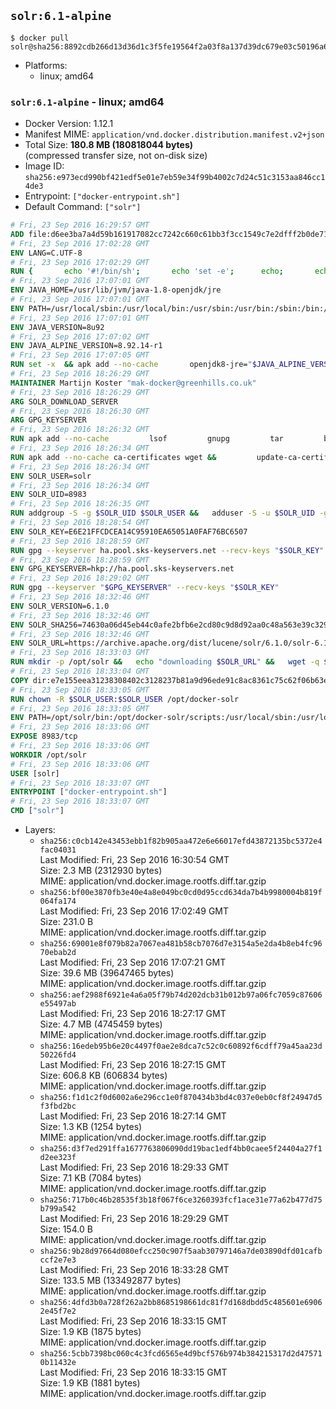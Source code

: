 ## `solr:6.1-alpine`

```console
$ docker pull solr@sha256:8892cdb266d13d36d1c3f5fe19564f2a03f8a137d39dc679e03c50196a647533
```

-	Platforms:
	-	linux; amd64

### `solr:6.1-alpine` - linux; amd64

-	Docker Version: 1.12.1
-	Manifest MIME: `application/vnd.docker.distribution.manifest.v2+json`
-	Total Size: **180.8 MB (180818044 bytes)**  
	(compressed transfer size, not on-disk size)
-	Image ID: `sha256:e973ecd990bf421edf5e01e7eb59e34f99b4002c7d24c51c3153aa846cc14de3`
-	Entrypoint: `["docker-entrypoint.sh"]`
-	Default Command: `["solr"]`

```dockerfile
# Fri, 23 Sep 2016 16:29:57 GMT
ADD file:d6ee3ba7a4d59b161917082cc7242c660c61bb3f3cc1549c7e2dfff2b0de7104 in / 
# Fri, 23 Sep 2016 17:02:28 GMT
ENV LANG=C.UTF-8
# Fri, 23 Sep 2016 17:02:29 GMT
RUN { 		echo '#!/bin/sh'; 		echo 'set -e'; 		echo; 		echo 'dirname "$(dirname "$(readlink -f "$(which javac || which java)")")"'; 	} > /usr/local/bin/docker-java-home 	&& chmod +x /usr/local/bin/docker-java-home
# Fri, 23 Sep 2016 17:07:01 GMT
ENV JAVA_HOME=/usr/lib/jvm/java-1.8-openjdk/jre
# Fri, 23 Sep 2016 17:07:01 GMT
ENV PATH=/usr/local/sbin:/usr/local/bin:/usr/sbin:/usr/bin:/sbin:/bin:/usr/lib/jvm/java-1.8-openjdk/jre/bin:/usr/lib/jvm/java-1.8-openjdk/bin
# Fri, 23 Sep 2016 17:07:01 GMT
ENV JAVA_VERSION=8u92
# Fri, 23 Sep 2016 17:07:02 GMT
ENV JAVA_ALPINE_VERSION=8.92.14-r1
# Fri, 23 Sep 2016 17:07:05 GMT
RUN set -x 	&& apk add --no-cache 		openjdk8-jre="$JAVA_ALPINE_VERSION" 	&& [ "$JAVA_HOME" = "$(docker-java-home)" ]
# Fri, 23 Sep 2016 18:26:29 GMT
MAINTAINER Martijn Koster "mak-docker@greenhills.co.uk"
# Fri, 23 Sep 2016 18:26:29 GMT
ARG SOLR_DOWNLOAD_SERVER
# Fri, 23 Sep 2016 18:26:30 GMT
ARG GPG_KEYSERVER
# Fri, 23 Sep 2016 18:26:32 GMT
RUN apk add --no-cache         lsof         gnupg         tar         bash
# Fri, 23 Sep 2016 18:26:34 GMT
RUN apk add --no-cache ca-certificates wget &&         update-ca-certificates
# Fri, 23 Sep 2016 18:26:34 GMT
ENV SOLR_USER=solr
# Fri, 23 Sep 2016 18:26:34 GMT
ENV SOLR_UID=8983
# Fri, 23 Sep 2016 18:26:35 GMT
RUN addgroup -S -g $SOLR_UID $SOLR_USER &&   adduser -S -u $SOLR_UID -g $SOLR_USER $SOLR_USER
# Fri, 23 Sep 2016 18:28:54 GMT
ENV SOLR_KEY=E6E21FFCDCEA14C95910EA65051A0FAF76BC6507
# Fri, 23 Sep 2016 18:28:59 GMT
RUN gpg --keyserver ha.pool.sks-keyservers.net --recv-keys "$SOLR_KEY"
# Fri, 23 Sep 2016 18:28:59 GMT
ENV GPG_KEYSERVER=hkp://ha.pool.sks-keyservers.net
# Fri, 23 Sep 2016 18:29:02 GMT
RUN gpg --keyserver "$GPG_KEYSERVER" --recv-keys "$SOLR_KEY"
# Fri, 23 Sep 2016 18:32:46 GMT
ENV SOLR_VERSION=6.1.0
# Fri, 23 Sep 2016 18:32:46 GMT
ENV SOLR_SHA256=74630a06d45eb44c0afe2bfb6e2cd80c9d8d92aa0c48a563e39c32996a76c8b0
# Fri, 23 Sep 2016 18:32:46 GMT
ENV SOLR_URL=https://archive.apache.org/dist/lucene/solr/6.1.0/solr-6.1.0.tgz
# Fri, 23 Sep 2016 18:33:03 GMT
RUN mkdir -p /opt/solr &&   echo "downloading $SOLR_URL" &&   wget -q $SOLR_URL -O /opt/solr.tgz &&   echo "downloading $SOLR_URL.asc" &&   wget -q $SOLR_URL.asc -O /opt/solr.tgz.asc &&   echo "$SOLR_SHA256 */opt/solr.tgz" | sha256sum -c - &&   (>&2 ls -l /opt/solr.tgz /opt/solr.tgz.asc) &&   gpg --batch --verify /opt/solr.tgz.asc /opt/solr.tgz &&   tar -C /opt/solr --extract --file /opt/solr.tgz --strip-components=1 &&   rm /opt/solr.tgz* &&   rm -Rf /opt/solr/docs/ &&   mkdir -p /opt/solr/server/solr/lib /opt/solr/server/solr/mycores &&   sed -i -e 's/#SOLR_PORT=8983/SOLR_PORT=8983/' /opt/solr/bin/solr.in.sh &&   sed -i -e '/-Dsolr.clustering.enabled=true/ a SOLR_OPTS="$SOLR_OPTS -Dsun.net.inetaddr.ttl=60 -Dsun.net.inetaddr.negative.ttl=60"' /opt/solr/bin/solr.in.sh &&   chown -R $SOLR_USER:$SOLR_USER /opt/solr &&   mkdir /docker-entrypoint-initdb.d /opt/docker-solr/
# Fri, 23 Sep 2016 18:33:04 GMT
COPY dir:e7e155eea31238308402c3128237b81a9d96ede91c8ac8361c75c62f06b63e9b in /opt/docker-solr/scripts 
# Fri, 23 Sep 2016 18:33:05 GMT
RUN chown -R $SOLR_USER:$SOLR_USER /opt/docker-solr
# Fri, 23 Sep 2016 18:33:05 GMT
ENV PATH=/opt/solr/bin:/opt/docker-solr/scripts:/usr/local/sbin:/usr/local/bin:/usr/sbin:/usr/bin:/sbin:/bin:/usr/lib/jvm/java-1.8-openjdk/jre/bin:/usr/lib/jvm/java-1.8-openjdk/bin
# Fri, 23 Sep 2016 18:33:06 GMT
EXPOSE 8983/tcp
# Fri, 23 Sep 2016 18:33:06 GMT
WORKDIR /opt/solr
# Fri, 23 Sep 2016 18:33:06 GMT
USER [solr]
# Fri, 23 Sep 2016 18:33:07 GMT
ENTRYPOINT ["docker-entrypoint.sh"]
# Fri, 23 Sep 2016 18:33:07 GMT
CMD ["solr"]
```

-	Layers:
	-	`sha256:c0cb142e43453ebb1f82b905aa472e6e66017efd43872135bc5372e4fac04031`  
		Last Modified: Fri, 23 Sep 2016 16:30:54 GMT  
		Size: 2.3 MB (2312930 bytes)  
		MIME: application/vnd.docker.image.rootfs.diff.tar.gzip
	-	`sha256:bf00e3870fb3e40e4a8e049bc0cd0d95ccd634da7b4b9980004b819f064fa174`  
		Last Modified: Fri, 23 Sep 2016 17:02:49 GMT  
		Size: 231.0 B  
		MIME: application/vnd.docker.image.rootfs.diff.tar.gzip
	-	`sha256:69001e8f079b82a7067ea481b58cb7076d7e3154a5e2da4b8eb4fc9670ebab2d`  
		Last Modified: Fri, 23 Sep 2016 17:07:21 GMT  
		Size: 39.6 MB (39647465 bytes)  
		MIME: application/vnd.docker.image.rootfs.diff.tar.gzip
	-	`sha256:aef2988f6921e4a6a05f79b74d202dcb31b012b97a06fc7059c87606e55497ab`  
		Last Modified: Fri, 23 Sep 2016 18:27:17 GMT  
		Size: 4.7 MB (4745459 bytes)  
		MIME: application/vnd.docker.image.rootfs.diff.tar.gzip
	-	`sha256:16edeb95b6e20c4497f0ae2e8dca7c52c0c60892f6cdff79a45aa23d50226fd4`  
		Last Modified: Fri, 23 Sep 2016 18:27:15 GMT  
		Size: 606.8 KB (606834 bytes)  
		MIME: application/vnd.docker.image.rootfs.diff.tar.gzip
	-	`sha256:f1d1c2f0d6002a6e296cc1e0f870434b3bd4c037e0eb0cf8f24947d5f3fbd2bc`  
		Last Modified: Fri, 23 Sep 2016 18:27:14 GMT  
		Size: 1.3 KB (1254 bytes)  
		MIME: application/vnd.docker.image.rootfs.diff.tar.gzip
	-	`sha256:d3f7ed291ffa1677763806090dd19bac1edf4bb0caee5f24404a27f1d2ee323f`  
		Last Modified: Fri, 23 Sep 2016 18:29:33 GMT  
		Size: 7.1 KB (7084 bytes)  
		MIME: application/vnd.docker.image.rootfs.diff.tar.gzip
	-	`sha256:717b0c46b28535f3b18f067f6ce3260393fcf1ace31e77a62b477d75b799a542`  
		Last Modified: Fri, 23 Sep 2016 18:29:29 GMT  
		Size: 154.0 B  
		MIME: application/vnd.docker.image.rootfs.diff.tar.gzip
	-	`sha256:9b28d97664d080efcc250c907f5aab30797146a7de03890dfd01cafbccf2e7e3`  
		Last Modified: Fri, 23 Sep 2016 18:33:28 GMT  
		Size: 133.5 MB (133492877 bytes)  
		MIME: application/vnd.docker.image.rootfs.diff.tar.gzip
	-	`sha256:4dfd3b0a728f262a2bb8685198661dc81f7d168dbdd5c485601e69062e45f7e2`  
		Last Modified: Fri, 23 Sep 2016 18:33:15 GMT  
		Size: 1.9 KB (1875 bytes)  
		MIME: application/vnd.docker.image.rootfs.diff.tar.gzip
	-	`sha256:5cbb7398bc060c4c3fcd6565e4d9bcf576b974b384215317d2d475710b11432e`  
		Last Modified: Fri, 23 Sep 2016 18:33:15 GMT  
		Size: 1.9 KB (1881 bytes)  
		MIME: application/vnd.docker.image.rootfs.diff.tar.gzip
